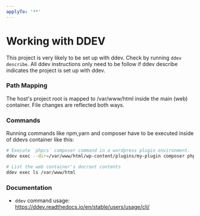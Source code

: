 ```yaml
---
applyTo: '**'
---
```


# Working with DDEV

This project is very likely to be set up with ddev. Check by running `ddev describe`. All ddev instructions only need to be follow if ddev describe indicates the project is set up with ddev.

### Path Mapping
The host's project root is mapped to <containerPath>/var/www/html</containerPath> inside the main (web) container. File changes are reflected both ways.

### Commands
Running commands like npm,yarn and composer have to be executed inside of ddevs container like this:

 ```bash
 # Execute `phpcs` composer command in a wordpress plugin environment.
 ddev exec --dir=/var/www/html/wp-content/plugins/my-plugin composer phpcs

 # List the web container's docroot contents
 ddev exec ls /var/www/html
 ```

### Documentation
* `ddev` command usage: https://ddev.readthedocs.io/en/stable/users/usage/cli/